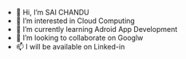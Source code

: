 - 👋 Hi, I’m SAI CHANDU
- 👀 I’m interested in Cloud Computing 
- 🌱 I’m currently learning Adroid App Development
- 💞️ I’m looking to collaborate on Googlw
- 📫 I will be available on Linked-in

<!---
saic89010/saic89010 is a ✨ special ✨ repository because its `README.md` (this file) appears on your GitHub profile.
You can click the Preview link to take a look at your changes.
--->

